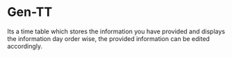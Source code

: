 # Gen-TT
Its a time table which stores the information you have provided and displays the information day order wise, the provided information can be edited accordingly.
